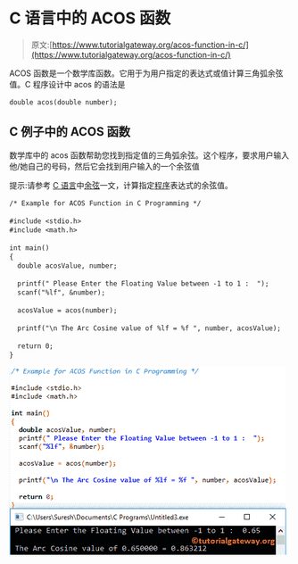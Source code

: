 # C 语言中的 ACOS 函数

> 原文:[https://www.tutorialgateway.org/acos-function-in-c/](https://www.tutorialgateway.org/acos-function-in-c/)

ACOS 函数是一个数学库函数。它用于为用户指定的表达式或值计算三角弧余弦值。C 程序设计中 acos 的语法是

```
double acos(double number);
```

## C 例子中的 ACOS 函数

数学库中的 acos 函数帮助您找到指定值的三角弧余弦。这个程序，要求用户输入他/她自己的号码，然后它会找到用户输入的一个余弦值

提示:请参考 [C 语言](https://www.tutorialgateway.org/c-programming/)中[余弦](https://www.tutorialgateway.org/cos-function-in-c/)一文，计算指定[程序](https://www.tutorialgateway.org/c-programming-examples/)表达式的余弦值。

```
/* Example for ACOS Function in C Programming */

#include <stdio.h>
#include <math.h>

int main()
{
  double acosValue, number;

  printf(" Please Enter the Floating Value between -1 to 1 :  ");
  scanf("%lf", &number);

  acosValue = acos(number);

  printf("\n The Arc Cosine value of %lf = %f ", number, acosValue);

  return 0;
}
```

![ACOS Function in C Programming 1](img/38849960d658637f8a84e586f9aa9f79.png)